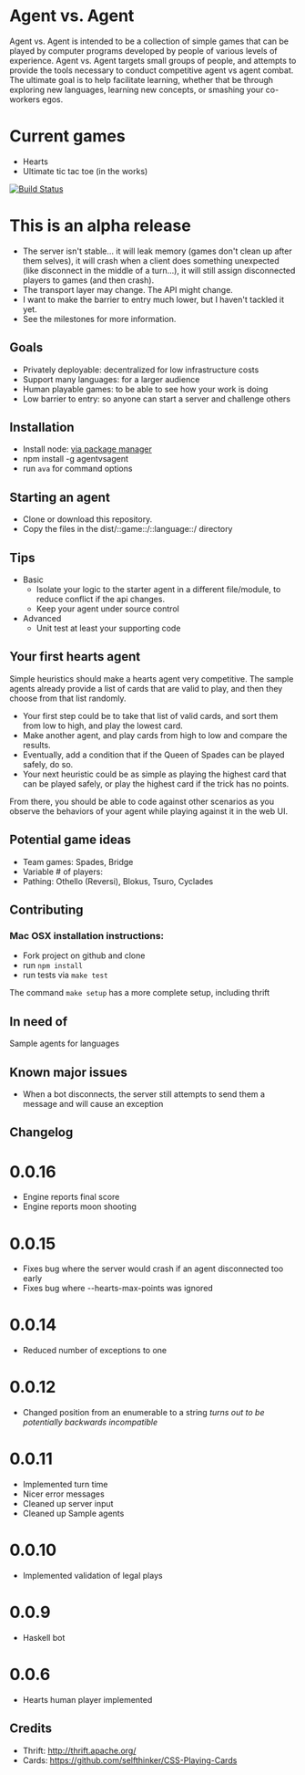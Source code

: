 # Agent vs. Agent

Agent vs. Agent is intended to be a collection of simple games that can be played by computer programs developed by people of various levels of experience. Agent vs. Agent targets small groups of people, and attempts to provide the tools necessary to conduct competitive agent vs agent combat. The ultimate goal is to help facilitate learning, whether that be through exploring new languages, learning new concepts, or smashing your co-workers egos.

# Current games

* Hearts
* Ultimate tic tac toe (in the works)

[![Build Status](https://travis-ci.org/phillc/agentvsagent.png)](https://travis-ci.org/phillc/agentvsagent)

# This is an alpha release

* The server isn't stable... it will leak memory (games don't clean up after them selves), it will crash when a client does something unexpected (like disconnect in the middle of a turn...), it will still assign disconnected players to games (and then crash).
* The transport layer may change. The API might change.
* I want to make the barrier to entry much lower, but I haven't tackled it yet.
* See the milestones for more information.

## Goals

* Privately deployable: decentralized for low infrastructure costs
* Support many languages: for a larger audience
* Human playable games: to be able to see how your work is doing
* Low barrier to entry: so anyone can start a server and challenge others

## Installation

* Install node: [via package manager](https://github.com/joyent/node/wiki/Installing-Node.js-via-package-manager)
* npm install -g agentvsagent
* run `ava` for command options

## Starting an agent

* Clone or download this repository.
* Copy the files in the dist/::game::/::language::/ directory

## Tips

* Basic
  * Isolate your logic to the starter agent in a different file/module, to reduce conflict if the api changes.
  * Keep your agent under source control
* Advanced
  * Unit test at least your supporting code

## Your first hearts agent

Simple heuristics should make a hearts agent very competitive. The sample agents already provide a list of cards that are valid to play, and then they choose from that list randomly.

* Your first step could be to take that list of valid cards, and sort them from low to high, and play the lowest card.
* Make another agent, and play cards from high to low and compare the results.
* Eventually, add a condition that if the Queen of Spades can be played safely, do so.
* Your next heuristic could be as simple as playing the highest card that can be played safely, or play the highest card if the trick has no points.

From there, you should be able to code against other scenarios as you observe the behaviors of your agent while playing against it in the web UI.

## Potential game ideas

* Team games: Spades, Bridge
* Variable # of players:
* Pathing: Othello (Reversi), Blokus, Tsuro, Cyclades

## Contributing

### Mac OSX installation instructions:

* Fork project on github and clone
* run `npm install`
* run tests via `make test`

The command `make setup` has a more complete setup, including thrift

## In need of

Sample agents for languages

## Known major issues

* When a bot disconnects, the server still attempts to send them a message and will cause an exception

## Changelog

# 0.0.16

* Engine reports final score
* Engine reports moon shooting

# 0.0.15

* Fixes bug where the server would crash if an agent disconnected too early
* Fixes bug where --hearts-max-points was ignored

# 0.0.14

* Reduced number of exceptions to one

# 0.0.12

* Changed position from an enumerable to a string *turns out to be potentially backwards incompatible*

# 0.0.11

* Implemented turn time
* Nicer error messages
* Cleaned up server input
* Cleaned up Sample agents

# 0.0.10

* Implemented validation of legal plays

# 0.0.9

* Haskell bot

# 0.0.6

* Hearts human player implemented


## Credits

* Thrift: http://thrift.apache.org/
* Cards: https://github.com/selfthinker/CSS-Playing-Cards
